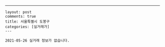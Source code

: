 ---
    layout: post
    comments: true
    title: 서울특별시 도봉구
    categories: [실거래가]
    ---

    2021-05-26 실거래 정보가 없습니다.

    